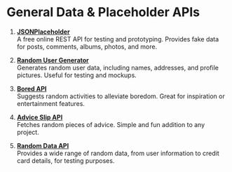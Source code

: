 # General Data & Placeholder APIs

1. **[JSONPlaceholder](https://jsonplaceholder.typicode.com/)**  
   A free online REST API for testing and prototyping. Provides fake data for posts, comments, albums, photos, and more.

2. **[Random User Generator](https://randomuser.me/)**  
   Generates random user data, including names, addresses, and profile pictures. Useful for testing and mockups.

3. **[Bored API](https://www.boredapi.com/)**  
   Suggests random activities to alleviate boredom. Great for inspiration or entertainment features.

4. **[Advice Slip API](https://api.adviceslip.com/)**  
   Fetches random pieces of advice. Simple and fun addition to any project.

5. **[Random Data API](https://random-data-api.com/)**  
   Provides a wide range of random data, from user information to credit card details, for testing purposes.
